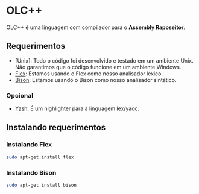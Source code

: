 # OLC++

OLC++ é uma linguagem com compilador para o **Assembly Raposeitor**.

## Requerimentos

- [Unix]: Todo o código foi desenvolvido e testado em um ambiente Unix. Não garantimos que o código funcione em um ambiente Windows.
- [Flex](https://github.com/westes/flex): Estamos usando o Flex como nosso analisador léxico.
- [Bison](https://www.gnu.org/software/bison/): Estamos usando o Bison como nosso analisador sintático.

### Opcional

- [Yash](https://marketplace.visualstudio.com/items?itemName=daohong-emilio.yash): É um highlighter para a linguagem lex/yacc.

## Instalando requerimentos

### Instalando Flex

```bash
sudo apt-get install flex
```

### Instalando Bison

```bash
sudo apt-get install bison
```
